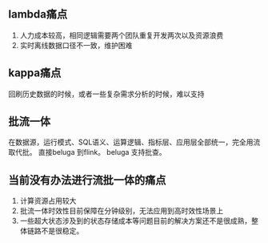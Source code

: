 ## lambda痛点
1. 人力成本较高，相同逻辑需要两个团队重复开发两次以及资源浪费
2. 实时离线数据口径不一致，维护困难

## kappa痛点
回刷历史数据的时候，或者一些复杂需求分析的时候，难以支持

## 批流一体
在数据源，运行模式、SQL语义、运算逻辑、指标层、应用层全部统一，完全用流取代批。
直接beluga 到flink。 beluga 支持批查。
## 当前没有办法进行流批一体的痛点
1. 计算资源占用较大
2. 批流一体时效性目前保障在分钟级别，无法应用到高时效性场景上
3. 一些超大状态涉及到的状态存储成本等问题目前的解决方案还不是很成熟，整体链路不是很稳定。
